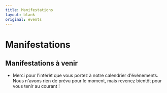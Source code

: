 ```yaml
---
title: Manifestations
layout: blank
original: events
---
```


# Manifestations

## Manifestations à venir

* Merci pour l'intérêt que vous portez à notre calendrier d'événements. Nous n'avons rien de prévu pour le moment, mais revenez bientôt pour vous tenir au courant !

